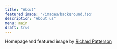 ```yaml
---
title: "About"
featured_image: '/images/background.jpg'
description: "About us"
menu: main 
draft: true
---
```



Homepage and featured image by [Richard Patterson](https://www.flickr.com/photos/136770128@N07/)
